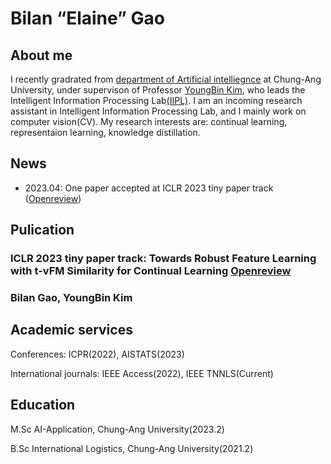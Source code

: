 # Bilan “Elaine” Gao
## About me
I recently gradrated from [department of Artificial intelliegnce](http://ai.cau.ac.kr/main.php) at Chung-Ang University, under supervison of Professor [YoungBin Kim](https://scholar.google.com/citations?user=If6P518AAAAJ&hl=ko), who leads the Intelligent Information Processing Lab[(IIPL)](https://sites.google.com/view/iiplcau/home). I am an incoming research assistant in Intelligent Information Processing Lab, and I mainly work on computer vision(CV). My research interests are: continual learning, representaion learning, knowledge distillation.

## News
- 2023.04: One paper accepted at ICLR 2023 tiny paper track ([Openreview](https://openreview.net/forum?id=6I5i0Ytnlul))

## Pulication
### ICLR 2023 tiny paper track: Towards Robust Feature Learning with t-vFM Similarity for Continual Learning [Openreview](https://openreview.net/forum?id=6I5i0Ytnlul)

### **Bilan Gao**, YoungBin Kim

## Academic services
Conferences: ICPR(2022), AISTATS(2023)

International journals: IEEE Access(2022), IEEE TNNLS(Current)


## Education 
M.Sc AI-Application, Chung-Ang University(2023.2)

B.Sc International Logistics, Chung-Ang University(2021.2)


